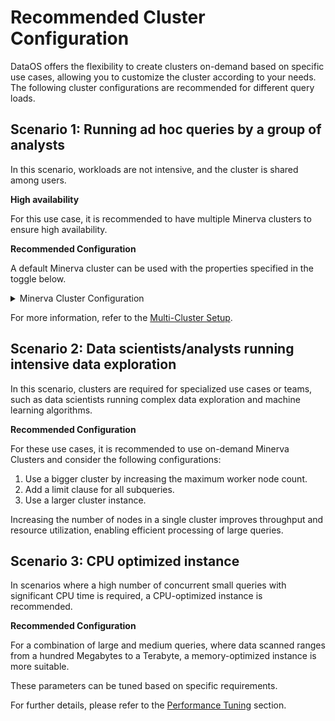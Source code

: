# Recommended Cluster Configuration

DataOS offers the flexibility to create clusters on-demand based on specific use cases, allowing you to customize the cluster according to your needs. The following cluster configurations are recommended for different query loads.

## Scenario 1: Running ad hoc queries by a group of analysts

In this scenario, workloads are not intensive, and the cluster is shared among users.

**High availability**

For this use case, it is recommended to have multiple Minerva clusters to ensure high availability.

**Recommended Configuration**

A default Minerva cluster can be used with the properties specified in the toggle below.

<details>
<summary>Minerva Cluster Configuration</summary>

```yaml
name: minervab
version: v1    
type: cluster
description: the default minerva cluster b
tags:
- cluster
- minerva
cluster:                          
nodeSelector:
    "dataos.io/purpose": "query"
toleration: query
runAsApiKey: api-key
minerva:            
    replicas: 2
    resources:
    limits:
        cpu: 2000m
        memory: 4Gi
    requests:
        cpu: 2000m
        memory: 4Gi
    debug:
    logLevel: INFO
    trinoLogLevel: ERROR
```
</details>

For more information, refer to the [Multi-Cluster Setup](/resources/cluster/examples/multiple_cluster_setup).

## Scenario 2: Data scientists/analysts running intensive data exploration

In this scenario, clusters are required for specialized use cases or teams, such as data scientists running complex data exploration and machine learning algorithms.

**Recommended Configuration**

For these use cases, it is recommended to use on-demand Minerva Clusters and consider the following configurations:

1. Use a bigger cluster by increasing the maximum worker node count.
2. Add a limit clause for all subqueries.
3. Use a larger cluster instance.

Increasing the number of nodes in a single cluster improves throughput and resource utilization, enabling efficient processing of large queries.


## Scenario 3: CPU optimized instance

In scenarios where a high number of concurrent small queries with significant CPU time is required, a CPU-optimized instance is recommended.

**Recommended Configuration**

For a combination of large and medium queries, where data scanned ranges from a hundred Megabytes to a Terabyte, a memory-optimized instance is more suitable.

These parameters can be tuned based on specific requirements.

For further details, please refer to the [Performance Tuning](/resources/cluster/performance_tuning) section.
